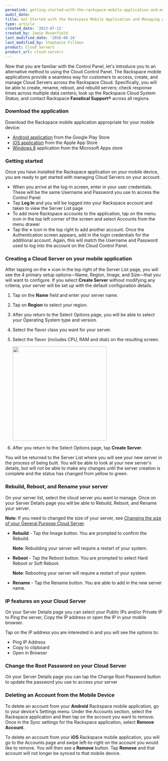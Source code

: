 ```yaml
---
permalink: getting-started-with-the-rackspace-mobile-application-and-managing-accounts/
audit_date:
title: Get Started with the Rackspace Mobile Application and Managing Accounts
type: article
created_date: '2013-07-12'
created_by: Jamie Rosenfield
last_modified_date: '2016-06-24'
last_modified_by: Stephanie Fillmon
product: Cloud Servers
product_url: cloud-servers
---
```


Now that you are familiar with the Control Panel, let's introduce you to
an alternative method to using the Cloud Control Panel. The Rackspace
mobile applications provide a seamless way for customers to access,
create, and manage Cloud Servers across the Rackspace Cloud.
Specifically, you will be able to create, rename, reboot, and rebuild
servers; check response times across multiple data centers; look up the
Rackspace Cloud System Status; and contact Rackspace **Fanatical Support**&reg;
across all regions.

### Download the application

Download the Rackspace mobile application appropriate for your mobile
device:

-   [Android application](https://play.google.com/store/apps/details?id=com.rackspace.cloudmobile)
    from the Google Play Store
-   [iOS application](https://itunes.apple.com/us/app/rackspace-cloud-control/id672443103?ls=1&mt=8)
    from the Apple App Store
-   [Windows 8](http://apps.microsoft.com/windows/en-us/app/rackspace-cloud/fba5a14e-2ca2-4137-864f-31e40ba84e10)
    application from the Microsoft Apps store

### Getting started

Once you have installed the Rackspace application on your mobile device,
you are ready to get started with managing Cloud Servers on your
account.

-   When you arrive at the log-in screen, enter in your
    user credentials. These will be the same Username and Password you
    use to access the Control Panel
-   Tap **Log In** and you will be logged into your Rackspace account and
    taken to view the Server List page
-   To add more Rackspace accounts to the application, tap on the menu
    icon in the top left corner of the screen and select Accounts from
    the menu drawer
-   Tap the **+** icon in the top right to add another account. Once the
    Authentication screen appears, add in the login credentials for the
    additional account. Again, this will match the Username and Password
    used to log into the account on the Cloud Control Panel.

### Creating a Cloud Server on your mobile application

After tapping on the **+** icon in the top right of the Server List page,
you will see the 4 primary setup options&mdash;Name, Region, Image, and Size&mdash;that you will want to configure. If you select **Create Server** without modifying any criteria, your server will be set up with the
default configuration details.

1. Tap on the **Name** field and enter your server name.

2. Tap on **Region** to select your region.

3. After you return to the Select Options page, you will be able to select your Operating System type and version.

4. Select the flavor class you want for your server.

5. Select the flavor (includes CPU, RAM and disk) on the resulting screen.

    <img src="{% asset_path cloud-servers/getting-started-with-the-rackspace-mobile-application-and-managing-accounts/4SelectFlavorScreen.png %}" width="300" />

6. After you return to the Select Options page, tap **Create Server**.

You will be returned to the Server List where you will see your new
server in the process of being built. You will be able to look at your
new server's details, but will not be able to make any changes until the
server creation is complete and the status has changed from yellow to
green.

### Rebuild, Reboot, and Rename your server

On your server list, select the cloud server you want to manage. Once on
your Server Details page you will be able to Rebuild, Reboot, and Rename
your server.

**Note**: If you need to changed the size of your server, see [Changing the size of your General Purpose Cloud Server](/how-to/upgrading-resources-for-general-purpose-or-io-optimized-cloud-servers).

- **Rebuild** - Tap the Image button. You are prompted to confirm the Rebuild.

   **Note**: Rebuilding your server will require a restart of your system.

- **Reboot** - Tap the Reboot button. You are prompted to select Hard Reboot or Soft Reboot.

   **Note**: Rebooting your server will require a restart of your system.

- **Rename** - Tap the Rename button. You are able to add in the new server name.

### IP features on your Cloud Server

On your Server Details page you can select your Public IPs and/or
Private IP to Ping the server, Copy the IP address or open the IP in
your mobile browser.

Tap on the IP address you are interested in and you will see the options
to:

-   Ping IP Address
-   Copy to clipboard
-   Open in Browser

### Change the Root Password on your Cloud Server

On your Server Details page you can tap the Change Root Password button
to update the password you use to access your server

### Deleting an Account from the Mobile Device

To delete an account from your **Android** Rackspace mobile application, go to your device's Settings menu. Under the Accounts section, select the Rackspace application and then tap on the account you want to remove. Once in the Sync settings for the Rackspace application, select **Remove Account**.

To delete an account from your **iOS** Rackspace mobile application, you will go to the Accounts page and swipe left-to-right on the account you would like to remove. You will then see a **Remove** button. Tap **Remove** and that account will not longer be synced to that mobile device.
